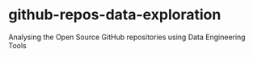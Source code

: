 # github-repos-data-exploration
Analysing the Open Source GitHub repositories using Data Engineering Tools
